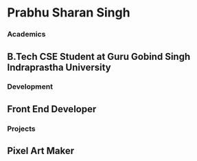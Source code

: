 # Prabhu Sharan Singh

### Academics

B.Tech CSE Student at Guru Gobind Singh Indraprastha University
-----

### Development

Front End Developer
-----


### Projects

Pixel Art Maker
-----
